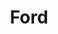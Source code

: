 ---
title: Ford
crosslinks:
- ClassicFord
- autotldr
- teslamotors
- AutoDetailing
- FordFocus
- Autos
- Mustang
- SaintClairRun4x4
- Serendipity
- askcarsales
- CarAV
- FordBronco
- classiccars
- mustang
- donks
- regularcarreviews
- fiestast
- metric_units
- fordfusion
- FocusST
---